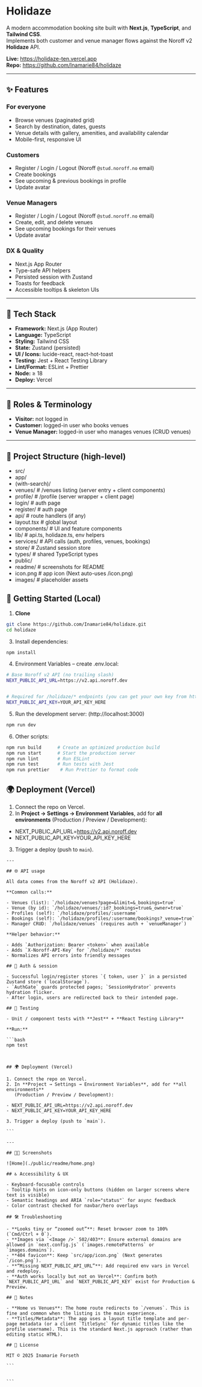 # Holidaze

A modern accommodation booking site built with **Next.js**, **TypeScript**, and **Tailwind CSS**.  
Implements both customer and venue manager flows against the Noroff v2 **Holidaze** API.

**Live:** https://holidaze-ten.vercel.app  
**Repo:** https://github.com/Inamarie84/holidaze

---

## ✨ Features

### For everyone

- Browse venues (paginated grid)
- Search by destination, dates, guests
- Venue details with gallery, amenities, and availability calendar
- Mobile-first, responsive UI

### Customers

- Register / Login / Logout (Noroff `@stud.noroff.no` email)
- Create bookings
- See upcoming & previous bookings in profile
- Update avatar

### Venue Managers

- Register / Login / Logout (Noroff `@stud.noroff.no` email)
- Create, edit, and delete venues
- See upcoming bookings for their venues
- Update avatar

### DX & Quality

- Next.js App Router
- Type-safe API helpers
- Persisted session with Zustand
- Toasts for feedback
- Accessible tooltips & skeleton UIs

---

## 🧱 Tech Stack

- **Framework:** Next.js (App Router)
- **Language:** TypeScript
- **Styling:** Tailwind CSS
- **State:** Zustand (persisted)
- **UI / Icons:** lucide-react, react-hot-toast
- **Testing:** Jest + React Testing Library
- **Lint/Format:** ESLint + Prettier
- **Node:** ≥ 18
- **Deploy:** Vercel

---

## 🧭 Roles & Terminology

- **Visitor:** not logged in
- **Customer:** logged-in user who books venues
- **Venue Manager:** logged-in user who manages venues (CRUD venues)

---

## 📁 Project Structure (high-level)

- src/
- app/
- (with-search)/
- venues/ # /venues listing (server entry + client components)
- profile/ # /profile (server wrapper + client page)
- login/ # auth page
- register/ # auth page
- api/ # route handlers (if any)
- layout.tsx # global layout
- components/ # UI and feature components
- lib/ # api.ts, holidaze.ts, env helpers
- services/ # API calls (auth, profiles, venues, bookings)
- store/ # Zustand session store
- types/ # shared TypeScript types
- public/
- readme/ # screenshots for README
- icon.png # app icon (Next auto-uses /icon.png)
- images/ # placeholder assets

## 🚀 Getting Started (Local)

1. **Clone**

```bash
git clone https://github.com/Inamarie84/holidaze.git
cd holidaze
```

3. Install dependencies:

```bash
npm install

```

4. Environment Variables – create .env.local:

```bash
# Base Noroff v2 API (no trailing slash)
NEXT_PUBLIC_API_URL=https://v2.api.noroff.dev


# Required for /holidaze/* endpoints (you can get your own key from https://api.noroff.dev)
NEXT_PUBLIC_API_KEY=YOUR_API_KEY_HERE

```

5. Run the development server: (http://localhost:3000)

```bash
npm run dev

```

6. Other scripts:

```bash
npm run build      # Create an optimized production build
npm run start      # Start the production server
npm run lint       # Run ESLint
npm run test       # Run tests with Jest
npm run prettier    # Run Prettier to format code

```

## 🌍 Deployment (Vercel)

1. Connect the repo on Vercel.
2. In **Project → Settings → Environment Variables**, add for **all environments**
   (Production / Preview / Development):

- NEXT_PUBLIC_API_URL=https://v2.api.noroff.dev
- NEXT_PUBLIC_API_KEY=YOUR_API_KEY_HERE

3. Trigger a deploy (push to `main`).

````
---

## 🌐 API usage

All data comes from the Noroff v2 API (Holidaze).

**Common calls:**

- Venues (list): `/holidaze/venues?page=&limit=&_bookings=true`
- Venue (by id): `/holidaze/venues/:id?_bookings=true&_owner=true`
- Profiles (self): `/holidaze/profiles/:username`
- Bookings (self): `/holidaze/profiles/:username/bookings?_venue=true`
- Manager CRUD: `/holidaze/venues` (requires auth + `venueManager`)

**Helper behavior:**

- Adds `Authorization: Bearer <token>` when available
- Adds `X-Noroff-API-Key` for `/holidaze/*` routes
- Normalizes API errors into friendly messages

## 🔐 Auth & session

- Successful login/register stores `{ token, user }` in a persisted Zustand store (`localStorage`).
- `AuthGate` guards protected pages; `SessionHydrator` prevents hydration flicker.
- After login, users are redirected back to their intended page.

## 🧪 Testing

- Unit / component tests with **Jest** + **React Testing Library**

**Run:**

```bash
npm test



## 🌍 Deployment (Vercel)

1. Connect the repo on Vercel.
2. In **Project → Settings → Environment Variables**, add for **all environments**
   (Production / Preview / Development):

- NEXT_PUBLIC_API_URL=https://v2.api.noroff.dev
- NEXT_PUBLIC_API_KEY=YOUR_API_KEY_HERE

3. Trigger a deploy (push to `main`).

```

---

## 🧑‍🎨 Screenshots

![Home](./public/readme/home.png)

## ♿ Accessibility & UX

- Keyboard-focusable controls
- Tooltip hints on icon-only buttons (hidden on larger screens where text is visible)
- Semantic headings and ARIA `role="status"` for async feedback
- Color contrast checked for navbar/hero overlays

## 🛠 Troubleshooting

- **Looks tiny or “zoomed out”**: Reset browser zoom to 100% (`Cmd/Ctrl + 0`).
- **Images via `<Image />` 502/403**: Ensure external domains are allowed in `next.config.js` (`images.remotePatterns` or `images.domains`).
- **404 favicon**: Keep `src/app/icon.png` (Next generates `/icon.png`).
- **“Missing NEXT_PUBLIC_API_URL”**: Add required env vars in Vercel and redeploy.
- **Auth works locally but not on Vercel**: Confirm both `NEXT_PUBLIC_API_URL` and `NEXT_PUBLIC_API_KEY` exist for Production & Preview.

## 📝 Notes

- **Home vs Venues**: The home route redirects to `/venues`. This is fine and common when the listing is the main experience.
- **Titles/Metadata**: The app uses a layout title template and per-page metadata (or a client `TitleSync` for dynamic titles like the profile username). This is the standard Next.js approach (rather than editing static HTML).

## 📄 License

MIT © 2025 Inamarie Forseth

```


```
````
